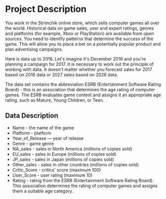# Project Description
You work in the Strimchik online store, which sells computer games all over the world.
Historical data on game sales, user and expert ratings, genres and platforms (for example, Xbox or PlayStation) are available from open sources. 
You need to identify patterns that determine the success of the game. This will allow you to place a bet on a potentially popular product and plan advertising campaigns.


Here is data up to 2016. Let's imagine it's December 2016 and you're planning a campaign for 2017. It is necessary to work out the principle of working with data. It doesn't matter whether you forecast sales for 2017 based on 2016 data or 2027 sales based on 2026 data.


The data set contains the abbreviation ESRB (Entertainment Software Rating Board) - this is an association that determines the age rating of computer games. The ESRB evaluates game content and assigns it an appropriate age rating, such as Mature, Young Children, or Teen.


## Data Description
* Name - the name of the game
* Platform - platform
* Year_of_Release — year of release
* Genre - game genre
* NA_sales - sales in North America (millions of copies sold)
* EU_sales - sales in Europe (millions of copies sold)
* JP_sales - sales in Japan (millions of copies sold)
* Other_sales - sales in other countries (millions of copies sold)
* Critic_Score - critics' score (maximum 100)
* User_Score - user rating (maximum 10)
* Rating - rating from the ESRB (Entertainment Software Rating Board). This association determines the rating of computer games and assigns them a suitable age category.
